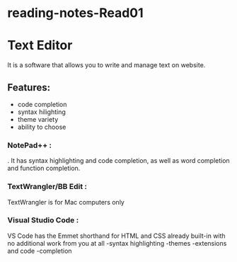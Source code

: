 # reading-notes-Read01
# Text Editor
It is a software that allows you to write and manage text on website.
## Features:
- code completion
- syntax hilighting
- theme variety
- ability to choose

### NotePad++ :
. It has syntax highlighting and code
completion, as well as word completion and function completion.

### TextWrangler/BB Edit :
TextWrangler is for Mac computers only

### Visual Studio Code :
VS Code has the Emmet shorthand for HTML and CSS
already built-in with no additional work from you at all
-syntax highlighting
-themes 
-extensions and code
-completion


